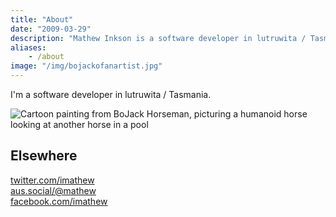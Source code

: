 ```yaml
---
title: "About"
date: "2009-03-29"
description: "Mathew Inkson is a software developer in lutruwita / Tasmania."
aliases:
    - /about
image: "/img/bojackofanartist.jpg"
---
```


I'm a software developer in lutruwita / Tasmania.

![Cartoon painting from BoJack Horseman, picturing a humanoid horse looking at another horse in a pool](/img/bojackofanartist.jpg)

## Elsewhere

[twitter.com/imathew](//twitter.com/imathew "Twitter")  
[aus.social/@mathew](//aus.social/@imathew "Mastodon")  
[facebook.com/imathew](//www.facebook.com/imathew "Facebook")
